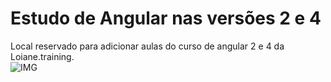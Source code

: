 # Estudo de Angular nas versões 2 e 4

Local reservado para adicionar aulas do curso de angular 2 e 4 da Loiane.training.  
![IMG](https://udemy-images.udemy.com/course/240x135/1214624_6c76.jpg)

